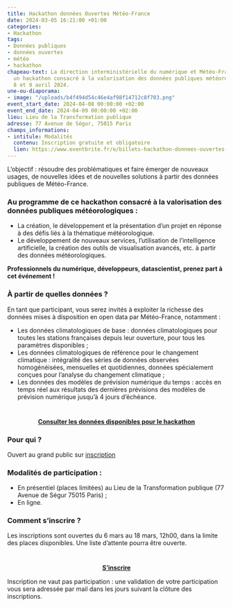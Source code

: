 ```yaml
---
title: Hackathon données Ouvertes Météo-France
date: 2024-03-05 16:21:00 +01:00
categories:
- Hackathon
tags:
- Données publiques
- données ouvertes
- météo
- hackathon
chapeau-text: La direction interministérielle du numérique et Météo-France organisent
  un hackathon consacré à la valorisation des données publiques météorologiques les
  8 et 9 avril 2024.
une-ou-diaporama:
- image: "/uploads/b4f494d54c46e4af98f14712c8f703.png"
event_start_date: 2024-04-08 00:00:00 +02:00
event_end_date: 2024-04-09 00:00:00 +02:00
lieu: Lieu de la Transformation publique
adresse: 77 Avenue de Ségur, 75015 Paris
champs_informations:
- intitule: Modalités
  contenu: Inscription gratuite et obligatoire
  lien: https://www.eventbrite.fr/e/billets-hackathon-donnees-ouvertes-meteo-france-836005554117
---
```


L’objectif : résoudre des problématiques et faire émerger de nouveaux usages, de nouvelles idées et de nouvelles solutions à partir des données publiques de Météo-France.

### Au programme de ce hackathon consacré à la valorisation des données publiques météorologiques :

* La création, le développement et la présentation d’un projet en réponse à des défis liés à la thématique météorologique.
* Le développement de nouveaux services, l’utilisation de l’intelligence artificielle, la création des outils de visualisation avancés, etc. à partir des données météorologiques.

**Professionnels du numérique, développeurs, datascientist, prenez part à cet événement !**

### À partir de quelles données ?
En tant que participant, vous serez invités à exploiter la richesse des données mises à disposition en open data par Météo-France, notamment :
* Les données climatologiques de base : données climatologiques pour toutes les stations françaises depuis leur ouverture, pour tous les paramètres disponibles ;
* Les données climatologiques de référence pour le changement climatique : intégralité des séries de données observées homogénéisées, mensuelles et quotidiennes, données spécialement conçues pour l’analyse du changement climatique ;
* Les données des modèles de prévision numérique du temps : accès en temps réel aux résultats des dernières prévisions des modèles de prévision numérique jusqu’à 4 jours d’échéance.

<div align="center" style="margin-bottom: 15px; margin-top: 40px"><a href="https://meteo.data.gouv.fr/" class="button" title="Consulter les données disponibles pour le hackathon - Lien externe"><b>Consulter les données disponibles pour le hackathon</b></a></div>

### Pour qui ?
Ouvert au grand public sur [inscription](https://www.eventbrite.fr/e/billets-hackathon-donnees-ouvertes-meteo-france-836005554117) 

### Modalités de participation : 
* En présentiel (places limitées) au Lieu de la Transformation publique (77 Avenue de Ségur 75015 Paris) ;
* En ligne.

### Comment s’inscrire ?
Les inscriptions sont ouvertes du 6 mars au 18 mars, 12h00, dans la limite des places disponibles. Une liste d’attente pourra être ouverte.

<div align="center" style="margin-bottom: 15px; margin-top: 40px"><a href="https://www.eventbrite.fr/e/billets-hackathon-donnees-ouvertes-meteo-france-836005554117" class="button" title="S’inscrire  - Lien externe"><b>S’inscrire </b></a></div>


Inscription ne vaut pas participation : une validation de votre participation vous sera adressée par mail dans les jours suivant la clôture des inscriptions.
